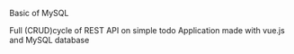 Basic of MySQL

Full (CRUD)cycle of REST API on simple todo Application made with vue.js and MySQL database
